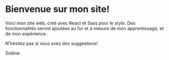 # Bienvenue sur mon site!

Voici mon site web, créé avec React et Sass pour le style. 
Des fonctionnalités seront ajoutées au fur et à mesure de mon apprentissage, et de mon expérience.

N'hésitez pas si vous avez des suggestions!

Solène


